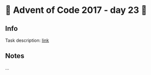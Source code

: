 # 🎄 Advent of Code 2017 - day 23 🎄

## Info

Task description: [link](https://adventofcode.com/2017/day/23)

## Notes

...